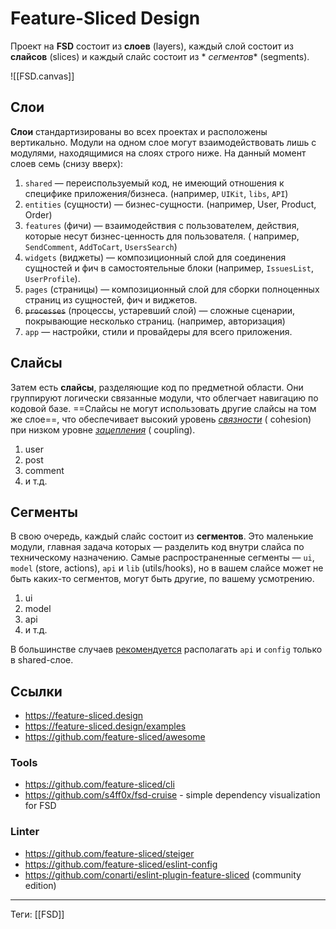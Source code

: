# Feature-Sliced Design

Проект на **FSD** состоит из **слоев** (layers), каждый слой состоит из **слайсов** (slices) и каждый слайс состоит из *
*сегментов** (segments).

![[FSD.canvas]]

## Слои

**Слои** стандартизированы во всех проектах и расположены вертикально. Модули на одном слое могут взаимодействовать лишь
с модулями, находящимися на слоях строго ниже. На данный момент слоев семь (снизу вверх):

1. `shared` — переиспользуемый код, не имеющий отношения к специфике приложения/бизнеса. (например, `UIKit`, `libs`,
   `API`)
2. `entities` (сущности) — бизнес-сущности. (например, User, Product, Order)
3. `features` (фичи) — взаимодействия с пользователем, действия, которые несут бизнес-ценность для пользователя. (
   например, `SendComment`, `AddToCart`, `UsersSearch`)
4. `widgets` (виджеты) — композиционный слой для соединения сущностей и фич в самостоятельные блоки (например,
   `IssuesList`, `UserProfile`).
5. `pages` (страницы) — композиционный слой для сборки полноценных страниц из сущностей, фич и виджетов.
6. ~~`processes`~~ (процессы, устаревший слой) — сложные сценарии, покрывающие несколько страниц. (например,
   авторизация)
7. `app` — настройки, стили и провайдеры для всего приложения.

## Слайсы

Затем есть **слайсы**, разделяющие код по предметной области. Они группируют логически связанные модули, что облегчает
навигацию по кодовой базе. ==Слайсы не могут использовать другие слайсы на том же слое==, что обеспечивает высокий
уровень [
_связности_](https://ru.wikipedia.org/wiki/%D0%A1%D0%B2%D1%8F%D0%B7%D0%BD%D0%BE%D1%81%D1%82%D1%8C_(%D0%BF%D1%80%D0%BE%D0%B3%D1%80%D0%B0%D0%BC%D0%BC%D0%B8%D1%80%D0%BE%D0%B2%D0%B0%D0%BD%D0%B8%D0%B5)) (
cohesion) при низком уровне [
_зацепления_](https://ru.wikipedia.org/wiki/%D0%97%D0%B0%D1%86%D0%B5%D0%BF%D0%BB%D0%B5%D0%BD%D0%B8%D0%B5_(%D0%BF%D1%80%D0%BE%D0%B3%D1%80%D0%B0%D0%BC%D0%BC%D0%B8%D1%80%D0%BE%D0%B2%D0%B0%D0%BD%D0%B8%D0%B5)) (
coupling).

1. user
2. post
3. comment
4. и т.д.

## Сегменты

В свою очередь, каждый слайс состоит из **сегментов**. Это маленькие модули, главная задача которых — разделить код
внутри слайса по техническому назначению. Самые распространенные сегменты — `ui`, `model` (store, actions), `api` и
`lib` (utils/hooks), но в вашем слайсе может не быть каких-то сегментов, могут быть другие, по вашему усмотрению.

1. ui
2. model
3. api
4. и т.д.

В большинстве случаев [рекомендуется](https://github.com/feature-sliced/documentation/discussions/66) располагать `api`
и `config` только в shared-слое.

## Ссылки

- https://feature-sliced.design
- https://feature-sliced.design/examples
- https://github.com/feature-sliced/awesome

### Tools

- https://github.com/feature-sliced/cli
- https://github.com/s4ff0x/fsd-cruise - simple dependency visualization for FSD

### Linter

- https://github.com/feature-sliced/steiger
- https://github.com/feature-sliced/eslint-config
- https://github.com/conarti/eslint-plugin-feature-sliced (community edition)

---

Теги: [[FSD]]